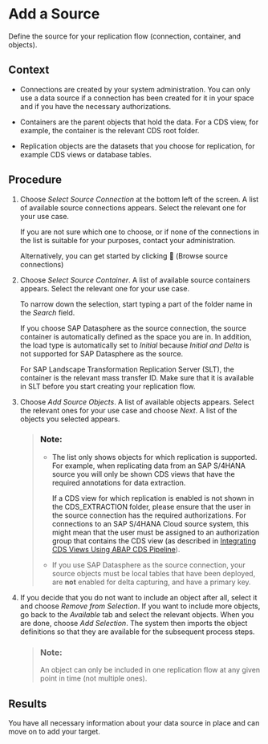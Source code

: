 <!-- loio749638060e8746e48b0f9bf0e50c6d0c -->

<link rel="stylesheet" type="text/css" href="../css/sap-icons.css"/>

# Add a Source

Define the source for your replication flow \(connection, container, and objects\).



<a name="loio749638060e8746e48b0f9bf0e50c6d0c__context_x4r_ghf_vvb"/>

## Context

-   Connections are created by your system administration. You can only use a data source if a connection has been created for it in your space and if you have the necessary authorizations.

-   Containers are the parent objects that hold the data. For a CDS view, for example, the container is the relevant CDS root folder.

-   Replication objects are the datasets that you choose for replication, for example CDS views or database tables.




## Procedure

1.  Choose *Select Source Connection* at the bottom left of the screen. A list of available source connections appears. Select the relevant one for your use case.

    If you are not sure which one to choose, or if none of the connections in the list is suitable for your purposes, contact your administration.

    Alternatively, you can get started by clicking <span class="FPA-icons"></span> \(Browse source connections\)

2.  Choose *Select Source Container*. A list of available source containers appears. Select the relevant one for your use case.

    To narrow down the selection, start typing a part of the folder name in the *Search* field.

    If you choose SAP Datasphere as the source connection, the source container is automatically defined as the space you are in. In addition, the load type is automatically set to *Initial* because *Initial and Delta* is not supported for SAP Datasphere as the source.

    For SAP Landscape Transformation Replication Server \(SLT\), the container is the relevant mass transfer ID. Make sure that it is available in SLT before you start creating your replication flow.

3.  Choose *Add Source Objects*. A list of available objects appears. Select the relevant ones for your use case and choose *Next*. A list of the objects you selected appears.

    > ### Note:  
    > -   The list only shows objects for which replication is supported. For example, when replicating data from an SAP S/4HANA source you will only be shown CDS views that have the required annotations for data extraction.
    > 
    >     If a CDS view for which replication is enabled is not shown in the CDS\_EXTRACTION folder, please ensure that the user in the source connection has the required authorizations. For connections to an SAP S/4HANA Cloud source system, this might mean that the user must be assigned to an authorization group that contains the CDS view \(as described in [Integrating CDS Views Using ABAP CDS Pipeline](https://help.sap.com/docs/SAP_S4HANA_CLOUD/0f69f8fb28ac4bf48d2b57b9637e81fa/f509eddda867452db9631dae1ae442a3.html?version=2308.503)\).
    > 
    > -   If you use SAP Datasphere as the source connection, your source objects must be local tables that have been deployed, are **not** enabled for delta capturing, and have a primary key.

4.  If you decide that you do not want to include an object after all, select it and choose *Remove from Selection*. If you want to include more objects, go back to the *Available* tab and select the relevant objects. When you are done, choose *Add Selection*. The system then imports the object definitions so that they are available for the subsequent process steps.

    > ### Note:  
    > An object can only be included in one replication flow at any given point in time \(not multiple ones\).




<a name="loio749638060e8746e48b0f9bf0e50c6d0c__result_d5p_s5r_lvb"/>

## Results

You have all necessary information about your data source in place and can move on to add your target.

